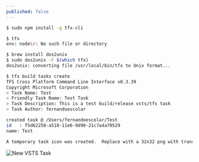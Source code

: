 ```yaml
---
published: false
---
```


```bash
$ sudo npm install -g tfx-cli
```

```bash
$ tfx
env: node\r: No such file or directory
```

```bash
$ brew install dos2unix
$ sudo dos2unix -F $(which tfx)
dos2unix: converting file /usr/local/bin/tfx to Unix format...
```

```bash
$ tfx build tasks create
TFS Cross Platform Command Line Interface v0.3.39
Copyright Microsoft Corporation
> Task Name: Test
> Friendly Task Name: Test Task
> Task Description: This is a test build/release vsts/tfs task
> Task Author: fernandoescolar

created task @ /Users/fernandoescolar/Test
id   : f5d62250-a510-11e6-9d90-21c7a4a70529
name: Test

A temporary task icon was created.  Replace with a 32x32 png with transparencies
```

![New VSTS Task]({{site.baseurl}}/public/uploads/2016/11/vsts-tasks-folder.png)

